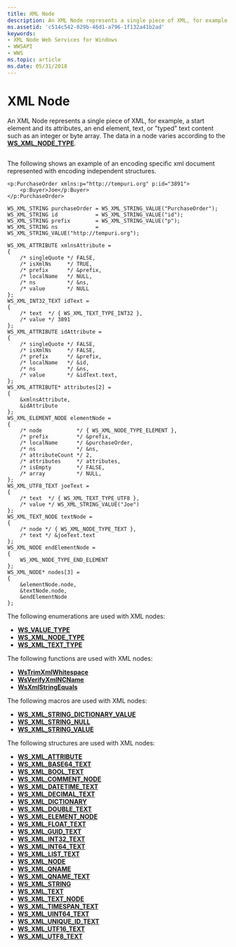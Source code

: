 ```yaml
---
title: XML Node
description: An XML Node represents a single piece of XML, for example, a start element and its attributes, an end element, text, or \ 0034;typed \ 0034; text content such as an integer or byte array. The data in a node varies according to the WS\_XML\_NODE\_TYPE.
ms.assetid: 'c514c542-029b-46d1-a796-1f132a41b2ad'
keywords:
- XML Node Web Services for Windows
- WWSAPI
- WWS
ms.topic: article
ms.date: 05/31/2018
---
```


# XML Node

An XML Node represents a single piece of XML, for example, a start element and its attributes, an end element, text, or "typed" text content such as an integer or byte array. The data in a node varies according to the [**WS\_XML\_NODE\_TYPE**](/windows/desktop/api/WebServices/ne-webservices-ws_xml_node_type).

## 

The following shows an example of an encoding specific xml document represented with encoding independent structures.

``` syntax
<p:PurchaseOrder xmlns:p="http://tempuri.org" p:id="3891">
    <p:Buyer>Joe</p:Buyer>
</p:PurchaseOrder>
```

``` syntax
WS_XML_STRING purchaseOrder = WS_XML_STRING_VALUE("PurchaseOrder");
WS_XML_STRING id            = WS_XML_STRING_VALUE("id");
WS_XML_STRING prefix        = WS_XML_STRING_VALUE("p");
WS_XML_STRING ns            = WS_XML_STRING_VALUE("http://tempuri.org");

WS_XML_ATTRIBUTE xmlnsAttribute =
{
    /* singleQuote */ FALSE,
    /* isXmlNs     */ TRUE,
    /* prefix      */ &prefix,
    /* localName   */ NULL,
    /* ns          */ &ns,
    /* value       */ NULL
};
WS_XML_INT32_TEXT idText =
{
    /* text  */ { WS_XML_TEXT_TYPE_INT32 },
    /* value */ 3891
};
WS_XML_ATTRIBUTE idAttribute =
{
    /* singleQuote */ FALSE,
    /* isXmlNs     */ FALSE,
    /* prefix      */ &prefix,
    /* localName   */ &id,
    /* ns          */ &ns,
    /* value       */ &idText.text,
};
WS_XML_ATTRIBUTE* attributes[2] =
{
    &xmlnsAttribute,
    &idAttribute
};
WS_XML_ELEMENT_NODE elementNode =
{
    /* node           */ { WS_XML_NODE_TYPE_ELEMENT },
    /* prefix         */ &prefix,
    /* localName      */ &purchaseOrder,
    /* ns             */ &ns,
    /* attributeCount */ 2,
    /* attributes     */ attributes,
    /* isEmpty        */ FALSE,
    /* array          */ NULL,
};
WS_XML_UTF8_TEXT joeText =
{
    /* text  */ { WS_XML_TEXT_TYPE_UTF8 },
    /* value */ WS_XML_STRING_VALUE("Joe")
};
WS_XML_TEXT_NODE textNode =
{
    /* node */ { WS_XML_NODE_TYPE_TEXT },
    /* text */ &joeText.text
};
WS_XML_NODE endElementNode =
{
    WS_XML_NODE_TYPE_END_ELEMENT
};
WS_XML_NODE* nodes[3] =
{
    &elementNode.node,
    &textNode.node,
    &endElementNode
};
```

The following enumerations are used with XML nodes:

-   [**WS\_VALUE\_TYPE**](/windows/desktop/api/WebServices/ne-webservices-ws_value_type)
-   [**WS\_XML\_NODE\_TYPE**](/windows/desktop/api/WebServices/ne-webservices-ws_xml_node_type)
-   [**WS\_XML\_TEXT\_TYPE**](/windows/desktop/api/WebServices/ne-webservices-ws_xml_text_type)

The following functions are used with XML nodes:

-   [**WsTrimXmlWhitespace**](/windows/desktop/api/WebServices/nf-webservices-wstrimxmlwhitespace)
-   [**WsVerifyXmlNCName**](/windows/desktop/api/WebServices/nf-webservices-wsverifyxmlncname)
-   [**WsXmlStringEquals**](/windows/desktop/api/WebServices/nf-webservices-wsxmlstringequals)

The following macros are used with XML nodes:

-   [**WS\_XML\_STRING\_DICTIONARY\_VALUE**](/windows/desktop/api/WebServices/nf-webservices-ws_xml_string_dictionary_value)
-   [**WS\_XML\_STRING\_NULL**](https://msdn.microsoft.com/library/Dd323562(v=VS.85).aspx)
-   [**WS\_XML\_STRING\_VALUE**](/windows/desktop/api/WebServices/nf-webservices-ws_xml_string_value)

The following structures are used with XML nodes:

-   [**WS\_XML\_ATTRIBUTE**](/windows/desktop/api/WebServices/ns-webservices-ws_xml_attribute)
-   [**WS\_XML\_BASE64\_TEXT**](/windows/desktop/api/WebServices/ns-webservices-ws_xml_base64_text)
-   [**WS\_XML\_BOOL\_TEXT**](/windows/desktop/api/WebServices/ns-webservices-ws_xml_bool_text)
-   [**WS\_XML\_COMMENT\_NODE**](/windows/desktop/api/WebServices/ns-webservices-ws_xml_comment_node)
-   [**WS\_XML\_DATETIME\_TEXT**](/windows/desktop/api/WebServices/ns-webservices-ws_xml_datetime_text)
-   [**WS\_XML\_DECIMAL\_TEXT**](/windows/desktop/api/WebServices/ns-webservices-ws_xml_decimal_text)
-   [**WS\_XML\_DICTIONARY**](/windows/desktop/api/WebServices/ns-webservices-ws_xml_dictionary)
-   [**WS\_XML\_DOUBLE\_TEXT**](/windows/desktop/api/WebServices/ns-webservices-ws_xml_double_text)
-   [**WS\_XML\_ELEMENT\_NODE**](/windows/desktop/api/WebServices/ns-webservices-ws_xml_element_node)
-   [**WS\_XML\_FLOAT\_TEXT**](/windows/desktop/api/WebServices/ns-webservices-ws_xml_float_text)
-   [**WS\_XML\_GUID\_TEXT**](/windows/desktop/api/WebServices/ns-webservices-ws_xml_guid_text)
-   [**WS\_XML\_INT32\_TEXT**](/windows/desktop/api/WebServices/ns-webservices-ws_xml_int32_text)
-   [**WS\_XML\_INT64\_TEXT**](/windows/desktop/api/WebServices/ns-webservices-ws_xml_int64_text)
-   [**WS\_XML\_LIST\_TEXT**](/windows/desktop/api/WebServices/ns-webservices-ws_xml_list_text)
-   [**WS\_XML\_NODE**](/windows/desktop/api/WebServices/ns-webservices-ws_xml_node)
-   [**WS\_XML\_QNAME**](/windows/desktop/api/WebServices/ns-webservices-ws_xml_qname)
-   [**WS\_XML\_QNAME\_TEXT**](/windows/desktop/api/WebServices/ns-webservices-ws_xml_qname_text)
-   [**WS\_XML\_STRING**](/windows/desktop/api/WebServices/ns-webservices-ws_xml_string)
-   [**WS\_XML\_TEXT**](/windows/desktop/api/WebServices/ns-webservices-ws_xml_text)
-   [**WS\_XML\_TEXT\_NODE**](/windows/desktop/api/WebServices/ns-webservices-ws_xml_text_node)
-   [**WS\_XML\_TIMESPAN\_TEXT**](/windows/desktop/api/WebServices/ns-webservices-ws_xml_timespan_text)
-   [**WS\_XML\_UINT64\_TEXT**](/windows/desktop/api/WebServices/ns-webservices-ws_xml_uint64_text)
-   [**WS\_XML\_UNIQUE\_ID\_TEXT**](/windows/desktop/api/WebServices/ns-webservices-ws_xml_unique_id_text)
-   [**WS\_XML\_UTF16\_TEXT**](/windows/desktop/api/WebServices/ns-webservices-ws_xml_utf16_text)
-   [**WS\_XML\_UTF8\_TEXT**](/windows/desktop/api/WebServices/ns-webservices-ws_xml_utf8_text)

 

 




